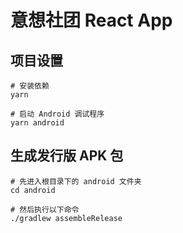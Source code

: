 # 意想社团 React App

## 项目设置
```
# 安装依赖
yarn

# 启动 Android 调试程序
yarn android
```

## 生成发行版 APK 包
```
# 先进入根目录下的 android 文件夹
cd android

# 然后执行以下命令
./gradlew assembleRelease
```